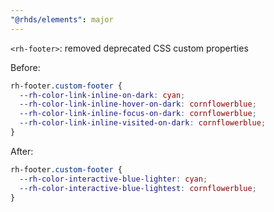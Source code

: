 ```yaml
---
"@rhds/elements": major
---
```

`<rh-footer>`: removed deprecated CSS custom properties

Before:

```css
rh-footer.custom-footer {
  --rh-color-link-inline-on-dark: cyan;
  --rh-color-link-inline-hover-on-dark: cornflowerblue;
  --rh-color-link-inline-focus-on-dark: cornflowerblue;
  --rh-color-link-inline-visited-on-dark: cornflowerblue;
}
```

After:

```css
rh-footer.custom-footer {
  --rh-color-interactive-blue-lighter: cyan;
  --rh-color-interactive-blue-lightest: cornflowerblue;
}
```
